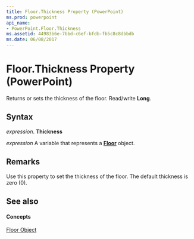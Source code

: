 ```yaml
---
title: Floor.Thickness Property (PowerPoint)
ms.prod: powerpoint
api_name:
- PowerPoint.Floor.Thickness
ms.assetid: 44983b6e-7bbd-c6ef-bfdb-fb5c8c8dbbdb
ms.date: 06/08/2017
---
```



# Floor.Thickness Property (PowerPoint)

Returns or sets the thickness of the floor. Read/write  **Long**.


## Syntax

 _expression_. **Thickness**

 _expression_ A variable that represents a **[Floor](PowerPoint.Floor.md)** object.


## Remarks

Use this property to set the thickness of the floor. The default thickness is zero (0).


## See also


#### Concepts


[Floor Object](PowerPoint.Floor.md)


